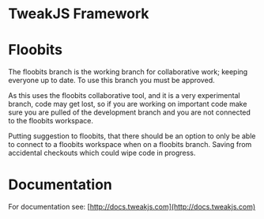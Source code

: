 # TweakJS Framework

# Floobits
The floobits branch is the working branch for collaborative work; keeping everyone up to date. To use this branch you must be approved. 

As this uses the floobits collaborative tool, and it is a very experimental branch, code may get lost, so if you are working on important code make sure you are pulled of the development branch and you are not connected to the floobits workspace.

Putting suggestion to floobits, that there should be an option to only be able to connect to a floobits workspace when on a floobits branch. Saving from accidental checkouts which could wipe code in progress.


# Documentation
For documentation see:
[http://docs.tweakjs.com](http://docs.tweakjs.com)
